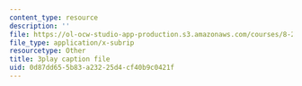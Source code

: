 ```yaml
---
content_type: resource
description: ''
file: https://ol-ocw-studio-app-production.s3.amazonaws.com/courses/8-20-introduction-to-special-relativity-january-iap-2021/0d87dd655b83a23225d4cf40b9c0421f_LaTbPEKrE-8.srt
file_type: application/x-subrip
resourcetype: Other
title: 3play caption file
uid: 0d87dd65-5b83-a232-25d4-cf40b9c0421f
---
```

